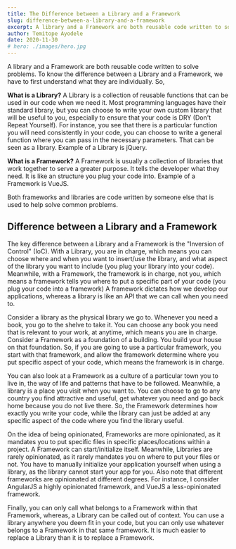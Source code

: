 ```yaml
---
title: The Difference between a Library and a Framework
slug: difference-between-a-library-and-a-framework
excerpt: A library and a Framework are both reusable code written to solve problems. To know the difference between a Library and a Framework, we have to first understand what they are individually.
author: Temitope Ayodele
date: 2020-11-30
# hero: ./images/hero.jpg
---
```


A library and a Framework are both reusable code written to solve problems. To know the difference between a Library and a Framework, we have to first understand what they are individually.
So,

**What is a Library?**
A Library is a collection of reusable functions that can be used in our code when we need it. Most programming languages have their standard library, but you can choose to write your own custom library that will be useful to you, especially to ensure that your code is DRY (Don't Repeat Yourself). For instance, you see that there is a particular function you will need consistently in your code, you can choose to write a general function where you can pass in the necessary parameters. That can be seen as a library. Example of a Library is jQuery.

**What is a Framework?**
A Framework is usually a collection of libraries that work together to serve a greater purpose. It tells the developer what they need. It is like an structure you plug your code into. Example of a Framework is VueJS.

Both frameworks and libraries are code written by someone else that is used to help solve common problems.

## **Difference between a Library and a Framework**

The key difference between a Library and a Framework is the "Inversion of Control" (IoC). With a Library, you are in charge, which means you can choose where and when you want to insert/use the library, and what aspect of the library you want to include (you plug your library into your code). Meanwhile, with a Framework, the framework is in charge, not you, which means a framework tells you where to put a specific part of your code (you plug your code into a framework) A framework dictates how we develop our applications, whereas a library is like an API that we can call when you need to.

Consider a library as the physical library we go to. Whenever you need a book, you go to the shelve to take it. You can choose any book you need that is relevant to your work, at anytime, which means you are in charge.
Consider a Framework as a foundation of a building. You build your house on that foundation. So, if you are going to use a particular framework, you start with that framework, and allow the framework determine where you put specific aspect of your code, which means the framework is in charge.

You can also look at a Framework as a culture of a particular town you to live in, the way of life and patterns that have to be followed. Meanwhile, a library is a place you visit when you want to. You can choose to go to any country you find attractive and useful, get whatever you need and go back home because you do not live there. So, the Framework determines how exactly you write your code, while the library can just be added at any specific aspect of the code where you find the library useful.

On the idea of being opinionated, Frameworks are more opinionated, as it mandates you to put specific files in specific places/locations within a project. A Framework can start/initialize itself. Meanwhile, Libraries are rarely opinionated, as it rarely mandates you on where to put your files or not. You have to manually initialize your application yourself when using a library, as the library cannot start your app for you.
Also note that different frameworks are opinionated at different degrees. For instance, I consider AngularJS a highly opinionated framework, and VueJS a less-opinionated framework.

Finally, you can only call what belongs to a Framework within that Framework, whereas, a Library can be called out of context. You can use a library anywhere you deem fit in your code, but you can only use whatever belongs to a Framework in that same framework. It is much easier to replace a Library than it is to replace a Framework.
